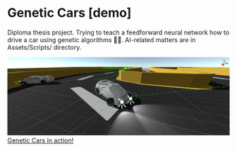 # Genetic Cars [demo]
Diploma thesis project.
Trying to teach a feedforward neural network how to drive a car using genetic algorithms :man_shrugging:. AI-related matters are in Assets/Scripts/ directory.

![Genetic Cars](/demo.png)
[Genetic Cars in action!](https://www.youtube.com/watch?v=4jNeYG6DOTE)
